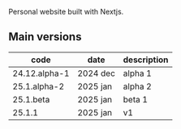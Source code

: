 Personal website built with Nextjs.

## Main versions

| code          | date     | description |
| ------------- | -------- | ----------- |
| 24.12.alpha-1 | 2024 dec | alpha 1     |
| 25.1.alpha-2  | 2025 jan | alpha 2     |
| 25.1.beta     | 2025 jan | beta 1      |
| 25.1.1        | 2025 jan | v1          |
